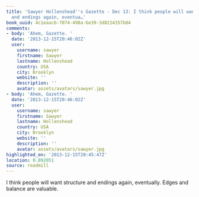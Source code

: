 ```yaml
---
title: 'Sawyer Hollenshead''s Gazette - Dec 13: I think people will want structure
  and endings again, eventua…'
book_uuid: 4c1eaacb-7074-498a-be39-3d8224357b04
comments:
- body: 'Ahem, Gazette. '
  date: '2013-12-15T20:46:02Z'
  user:
    username: sawyer
    firstname: Sawyer
    lastname: Hollenshead
    country: USA
    city: Brooklyn
    website: ''
    description: ''
    avatar: assets/avatars/sawyer.jpg
- body: 'Ahem, Gazette. '
  date: '2013-12-15T20:46:02Z'
  user:
    username: sawyer
    firstname: Sawyer
    lastname: Hollenshead
    country: USA
    city: Brooklyn
    website: ''
    description: ''
    avatar: assets/avatars/sawyer.jpg
highlighted_on: '2013-12-15T20:45:47Z'
location: 0.892051
source: readmill
---
```


I think people will want structure and endings again, eventually. Edges and balance are valuable.